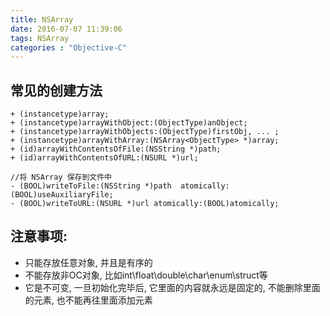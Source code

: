 ```yaml
---
title: NSArray
date: 2016-07-07 11:39:06
tags: NSArray
categories : "Objective-C"
---
```


## 常见的创建方法

```objc
+ (instancetype)array;
+ (instancetype)arrayWithObject:(ObjectType)anObject;
+ (instancetype)arrayWithObjects:(ObjectType)firstObj, ... ;
+ (instancetype)arrayWithArray:(NSArray<ObjectType> *)array;
+ (id)arrayWithContentsOfFile:(NSString *)path;
+ (id)arrayWithContentsOfURL:(NSURL *)url;

//将 NSArray 保存到文件中
- (BOOL)writeToFile:(NSString *)path  atomically:(BOOL)useAuxiliaryFile;
- (BOOL)writeToURL:(NSURL *)url atomically:(BOOL)atomically;
```

## 注意事项:
* 只能存放任意对象, 并且是有序的
* 不能存放非OC对象, 比如int\float\double\char\enum\struct等
* 它是不可变, 一旦初始化完毕后, 它里面的内容就永远是固定的, 不能删除里面的元素, 也不能再往里面添加元素
